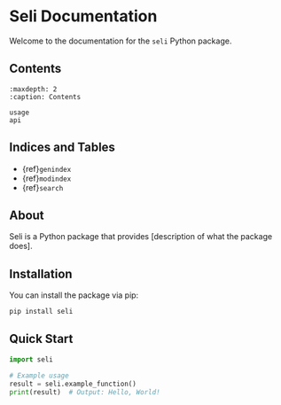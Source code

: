 # Seli Documentation

Welcome to the documentation for the `seli` Python package.

## Contents

```{toctree}
:maxdepth: 2
:caption: Contents

usage
api
```

## Indices and Tables

* {ref}`genindex`
* {ref}`modindex`
* {ref}`search`

## About

Seli is a Python package that provides [description of what the package does].

## Installation

You can install the package via pip:

```bash
pip install seli
```

## Quick Start

```python
import seli

# Example usage
result = seli.example_function()
print(result)  # Output: Hello, World!
```
